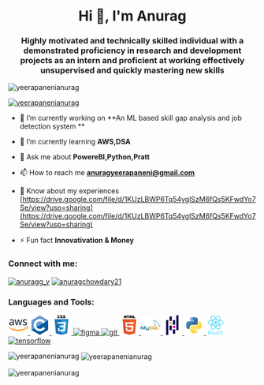 <h1 align="center">Hi 👋, I'm Anurag</h1>
<h3 align="center">Highly motivated and technically skilled individual with a demonstrated proficiency in research and development projects as an intern and proficient at working effectively unsupervised and quickly mastering new skills</h3>

<p align="left"> <img src="https://komarev.com/ghpvc/?username=yeerapanenianurag&label=Profile%20views&color=0e75b6&style=flat" alt="yeerapanenianurag" /> </p>

<p align="left"> <a href="https://github.com/ryo-ma/github-profile-trophy"><img src="https://github-profile-trophy.vercel.app/?username=yeerapanenianurag" alt="yeerapanenianurag" /></a> </p>

- 🔭 I’m currently working on **An ML based skill gap analysis and job detection system **

- 🌱 I’m currently learning **AWS,DSA**

- 💬 Ask me about **PowereBI,Python,Pratt**

- 📫 How to reach me **anuragyeerapaneni@gmail.com**

- 📄 Know about my experiences [https://drive.google.com/file/d/1KUzLBWP6Tq54yglSzM6fQs5KFwdYo7Se/view?usp=sharing](https://drive.google.com/file/d/1KUzLBWP6Tq54yglSzM6fQs5KFwdYo7Se/view?usp=sharing)

- ⚡ Fun fact **Innovativation & Money**

<h3 align="left">Connect with me:</h3>
<p align="left">
<a href="https://instagram.com/anuragg_y" target="blank"><img align="center" src="https://raw.githubusercontent.com/rahuldkjain/github-profile-readme-generator/master/src/images/icons/Social/instagram.svg" alt="anuragg_y" height="30" width="40" /></a>
<a href="https://www.hackerrank.com/anuragchowdary21" target="blank"><img align="center" src="https://raw.githubusercontent.com/rahuldkjain/github-profile-readme-generator/master/src/images/icons/Social/hackerrank.svg" alt="anuragchowdary21" height="30" width="40" /></a>
</p>

<h3 align="left">Languages and Tools:</h3>
<p align="left"> <a href="https://aws.amazon.com" target="_blank" rel="noreferrer"> <img src="https://raw.githubusercontent.com/devicons/devicon/master/icons/amazonwebservices/amazonwebservices-original-wordmark.svg" alt="aws" width="40" height="40"/> </a> <a href="https://www.cprogramming.com/" target="_blank" rel="noreferrer"> <img src="https://raw.githubusercontent.com/devicons/devicon/master/icons/c/c-original.svg" alt="c" width="40" height="40"/> </a> <a href="https://www.w3schools.com/css/" target="_blank" rel="noreferrer"> <img src="https://raw.githubusercontent.com/devicons/devicon/master/icons/css3/css3-original-wordmark.svg" alt="css3" width="40" height="40"/> </a> <a href="https://www.figma.com/" target="_blank" rel="noreferrer"> <img src="https://www.vectorlogo.zone/logos/figma/figma-icon.svg" alt="figma" width="40" height="40"/> </a> <a href="https://git-scm.com/" target="_blank" rel="noreferrer"> <img src="https://www.vectorlogo.zone/logos/git-scm/git-scm-icon.svg" alt="git" width="40" height="40"/> </a> <a href="https://www.w3.org/html/" target="_blank" rel="noreferrer"> <img src="https://raw.githubusercontent.com/devicons/devicon/master/icons/html5/html5-original-wordmark.svg" alt="html5" width="40" height="40"/> </a> <a href="https://www.mysql.com/" target="_blank" rel="noreferrer"> <img src="https://raw.githubusercontent.com/devicons/devicon/master/icons/mysql/mysql-original-wordmark.svg" alt="mysql" width="40" height="40"/> </a> <a href="https://pandas.pydata.org/" target="_blank" rel="noreferrer"> <img src="https://raw.githubusercontent.com/devicons/devicon/2ae2a900d2f041da66e950e4d48052658d850630/icons/pandas/pandas-original.svg" alt="pandas" width="40" height="40"/> </a> <a href="https://www.python.org" target="_blank" rel="noreferrer"> <img src="https://raw.githubusercontent.com/devicons/devicon/master/icons/python/python-original.svg" alt="python" width="40" height="40"/> </a> <a href="https://reactjs.org/" target="_blank" rel="noreferrer"> <img src="https://raw.githubusercontent.com/devicons/devicon/master/icons/react/react-original-wordmark.svg" alt="react" width="40" height="40"/> </a> <a href="https://www.tensorflow.org" target="_blank" rel="noreferrer"> <img src="https://www.vectorlogo.zone/logos/tensorflow/tensorflow-icon.svg" alt="tensorflow" width="40" height="40"/> </a> </p>

<p><img align="left" src="https://github-readme-stats.vercel.app/api/top-langs?username=yeerapanenianurag&show_icons=true&locale=en&layout=compact" alt="yeerapanenianurag" /></p>

<p>&nbsp;<img align="center" src="https://github-readme-stats.vercel.app/api?username=yeerapanenianurag&show_icons=true&locale=en" alt="yeerapanenianurag" /></p>

<p><img align="center" src="https://github-readme-streak-stats.herokuapp.com/?user=yeerapanenianurag&" alt="yeerapanenianurag" /></p>
